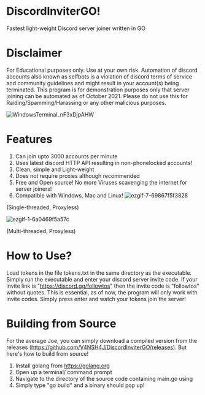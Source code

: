 # DiscordInviterGO!

Fastest light-weight Discord server joiner written in GO

# Disclaimer
For Educational purposes only. Use at your own risk. Automation of discord accounts also known as selfbots is a violation of discord terms of service and community guidelines and might result in your account(s) being terminated. This program is for demonstration purposes only that server joining can be automated as of October 2021. Please do not use this for Raiding/Spamming/Harassing or any other malicious purposes. 

![WindowsTerminal_nF3xDjpAHW](https://user-images.githubusercontent.com/79518089/137035828-0245466e-7428-4c2f-849d-876c90bae3be.png)


# Features 
1) Can join upto 3000 accounts per minute
2) Uses latest discord HTTP API resulting in non-phonelocked accounts!
3) Clean, simple and Light-weight
4) Does not require proxies although recommended
5) Free and Open source! No more Viruses scavenging the internet for server joiners! 
6) Compatible with Windows, Mac and Linux!
![ezgif-7-69867f5f3828](https://user-images.githubusercontent.com/79518089/137035045-ac5a25fe-ab9e-43b3-96a0-e01bb864a317.gif)

(Single-threaded, Proxyless)

![ezgif-1-6a0469f5a57c](https://user-images.githubusercontent.com/79518089/137526470-20ef12e4-ccb7-4cf2-a648-06ed7f86a522.gif)

(Multi-threaded, Proxyless)


# How to Use? 
Load tokens in the file tokens.txt in the same directory as the executable. Simply run the executable and enter your discord server invite code. 
If your invite link is "https://discord.gg/followtos" then the invite code is "followtos" without quotes. This is essential, as of now, the program will only work with invite codes. Simply press enter and watch your tokens join the server! 

# Building from Source 
For the average Joe, you can simply download a compiled version from the releases (https://github.com/V4NSH4J/DiscordInviterGO/releases). But here's how to build from source! 
1) Install golang from https://golang.org
2) Open up a terminal/ command prompt
3) Navigate to the directory of the source code containing main.go using 
4) Simply type "go build" and a binary should pop up!


